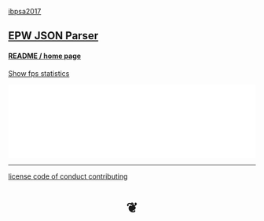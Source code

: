 <p><a href="https://ibpsa2017.github.io/" target="_top" >ibpsa2017</a></p>

## [EPW JSON Parser]( index.html )



#### [README / home page]( #README.md )

<a href="javascript:(function(){var script=document.createElement('script');script.onload=function(){var stats=new Stats();document.body.appendChild(stats.dom);requestAnimationFrame(function loop(){stats.update();requestAnimationFrame(loop)});};script.src='https://rawgit.com/mrdoob/stats.js/master/build/stats.min.js';document.head.appendChild(script);})()" title="Mr.doob's Stats.js" >Show fps statistics</a>

<iframe id = "iframeMenu" src = "mnu-epw-json-basic.html"  width = "100%" frameBorder = "0" ></iframe>

***

[license         ]( #../foot-license.md )
[code of conduct ]( #../foot-code-of-conduct.md )
[contributing    ]( #../foot-contributing.md )

<h1 style=text-align:center; > &#x2766; </h1>

